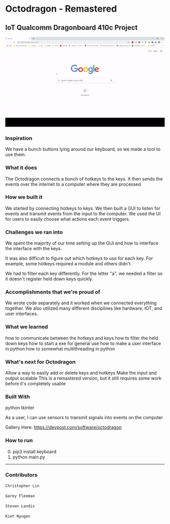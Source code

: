 # **Octodragon - Remastered**
## IoT Qualcomm Dragonboard 410c Project

![Alt text](octo.gif)

### Inspiration
We have a bunch buttons lying around our keyboard, so we made a tool to use them.

### What it does
The Octodragon connects a bunch of hotkeys to the keys. It then sends the events over the internet to a computer where they are processed

### How we built it
We started by connecting hotkeys to keys. We then built a GUI to listen for events and transmit events from the input to the computer. We used the UI for users to easily choose what actions each event triggers.

### Challenges we ran into
We spent the majority of our time setting up the GUI and how to interface the interface with the keys.

It was also difficult to figure out which hotkeys to use for each key. For example, some hotkeys required a module and others didn't.

We had to filter each key differently. For the letter "a", we needed a filter so it doesn't register held down keys quickly.

### Accomplishments that we're proud of
We wrote code separately and it worked when we connected everything together. We also utilized many different disciplines like hardware, IOT, and user interfaces.

### What we learned
how to communicate between the hotkeys and keys
how to filter the held down keys
how to start a exe for general use
how to make a user interface in python
how to somewhat multithreading in python

### What's next for Octodragon
Allow a way to easily add or delete keys and hotkeys
Make the input and output scalable
This is a remastered version, but it still requires some work before it's completely usable


### Built With
python
tkinter

As a user, I can use sensors to transmit signals into events on the computer

Gallery Here: https://devpost.com/software/octodragon

### How to run
0. pip3 install keyboard
1. python main.py


******************************************************************************************************************************

### __Contributors__

    Christopher Lin
      
    Garey Fleeman
    
    Steven Landis
    
    Kiet Nyugen
 
